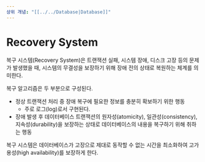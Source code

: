 ```yaml
---
상위 개념: "[[../../Database|Database]]"
---
```

# Recovery System
복구 시스템(Recovery System)은 트랜잭션 실패, 시스템 장애, 디스크 고장 등의 문제가 발생했을 때, 시스템의 무결성을 보장하기 위해 장애 전의 상태로 복원하는 체계를 의미한다.

복구 알고리즘은 두 부분으로 구성된다.
* 정상 트랜잭션 처리 중 장애 복구에 필요한 정보를 충분히 확보하기 위한 행동
	* 주로 로그(log)로서 구현된다.
* 장애 발생 후 데이터베이스 트랜잭션의 원자성(atomicity), 일관성(consistency), 지속성(durability)을 보장하는 상태로 데이터베이스의 내용을 복구하기 위해 취하는 행동

복구 시스템은 데이터베이스가 고장으로 제대로 동작할 수 없는 시간을 최소화하여 고가용성(high availability)를 보장하게 한다.

